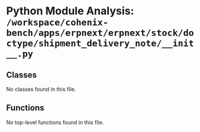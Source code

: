 # Python Module Analysis: `/workspace/cohenix-bench/apps/erpnext/erpnext/stock/doctype/shipment_delivery_note/__init__.py`

## Classes

No classes found in this file.


## Functions

No top-level functions found in this file.
